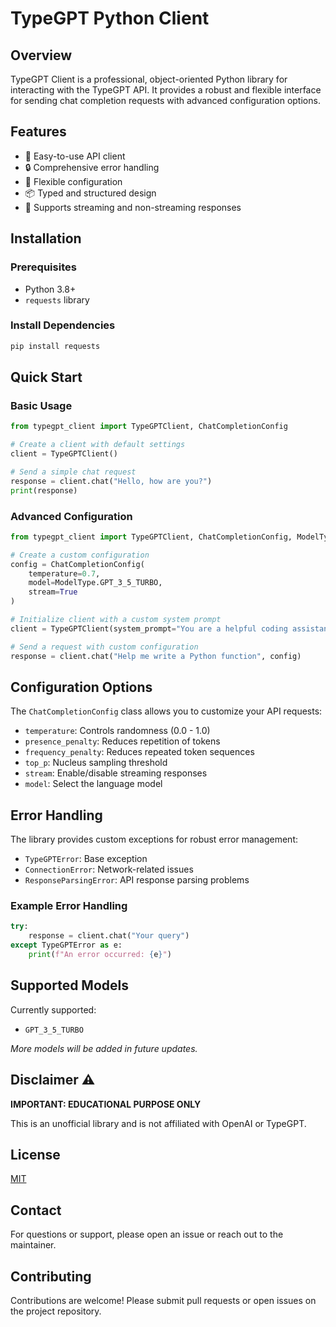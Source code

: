 # TypeGPT Python Client

## Overview

TypeGPT Client is a professional, object-oriented Python library for interacting with the TypeGPT API. It provides a robust and flexible interface for sending chat completion requests with advanced configuration options.

## Features

- 🚀 Easy-to-use API client
- 🔒 Comprehensive error handling
- 🌈 Flexible configuration
- 📦 Typed and structured design
- 🔧 Supports streaming and non-streaming responses

## Installation

### Prerequisites

- Python 3.8+
- `requests` library

### Install Dependencies

```bash
pip install requests
```

## Quick Start

### Basic Usage

```python
from typegpt_client import TypeGPTClient, ChatCompletionConfig

# Create a client with default settings
client = TypeGPTClient()

# Send a simple chat request
response = client.chat("Hello, how are you?")
print(response)
```

### Advanced Configuration

```python
from typegpt_client import TypeGPTClient, ChatCompletionConfig, ModelType

# Create a custom configuration
config = ChatCompletionConfig(
    temperature=0.7,
    model=ModelType.GPT_3_5_TURBO,
    stream=True
)

# Initialize client with a custom system prompt
client = TypeGPTClient(system_prompt="You are a helpful coding assistant.")

# Send a request with custom configuration
response = client.chat("Help me write a Python function", config)
```

## Configuration Options

The `ChatCompletionConfig` class allows you to customize your API requests:

- `temperature`: Controls randomness (0.0 - 1.0)
- `presence_penalty`: Reduces repetition of tokens
- `frequency_penalty`: Reduces repeated token sequences
- `top_p`: Nucleus sampling threshold
- `stream`: Enable/disable streaming responses
- `model`: Select the language model

## Error Handling

The library provides custom exceptions for robust error management:

- `TypeGPTError`: Base exception
- `ConnectionError`: Network-related issues
- `ResponseParsingError`: API response parsing problems

### Example Error Handling

```python
try:
    response = client.chat("Your query")
except TypeGPTError as e:
    print(f"An error occurred: {e}")
```

## Supported Models

Currently supported:
- `GPT_3_5_TURBO`

*More models will be added in future updates.*

## Disclaimer ⚠️

**IMPORTANT: EDUCATIONAL PURPOSE ONLY**

This is an unofficial library and is not affiliated with OpenAI or TypeGPT.

## License

[MIT](https://choosealicense.com/licenses/mit/)

## Contact
For questions or support, please open an issue or reach out to the maintainer.

## Contributing

Contributions are welcome! Please submit pull requests or open issues on the project repository.
